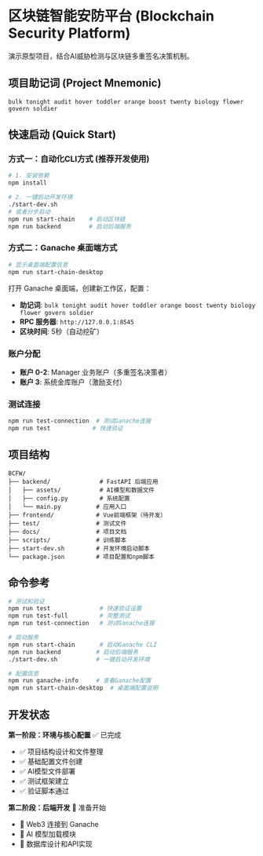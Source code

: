 # 区块链智能安防平台 (Blockchain Security Platform)

演示原型项目，结合AI威胁检测与区块链多重签名决策机制。

## 项目助记词 (Project Mnemonic)

```
bulk tonight audit hover toddler orange boost twenty biology flower govern soldier
```

## 快速启动 (Quick Start)

### 方式一：自动化CLI方式 (推荐开发使用)

```bash
# 1. 安装依赖
npm install

# 2. 一键启动开发环境
./start-dev.sh
# 或者分步启动
npm run start-chain    # 启动区块链
npm run backend        # 启动后端服务
```

### 方式二：Ganache 桌面端方式

```bash
# 显示桌面端配置信息
npm run start-chain-desktop
```

打开 Ganache 桌面端，创建新工作区，配置：
- **助记词**: `bulk tonight audit hover toddler orange boost twenty biology flower govern soldier`
- **RPC 服务器**: `http://127.0.0.1:8545`
- **区块时间**: 5秒（自动挖矿）

### 账户分配
- **账户 0-2**: Manager 业务账户（多重签名决策者）
- **账户 3**: 系统金库账户（激励支付）

### 测试连接
```bash
npm run test-connection  # 测试Ganache连接
npm run test            # 快速验证
```

## 项目结构

```
BCFW/
├── backend/              # FastAPI 后端应用
│   ├── assets/           # AI模型和数据文件
│   ├── config.py         # 系统配置
│   └── main.py          # 应用入口
├── frontend/            # Vue前端框架（待开发）
├── test/                # 测试文件
├── docs/                # 项目文档
├── scripts/             # 训练脚本
├── start-dev.sh         # 开发环境启动脚本
└── package.json         # 项目配置和npm脚本
```

## 命令参考

```bash
# 测试和验证
npm run test              # 快速验证设置
npm run test-full         # 完整测试
npm run test-connection   # 测试Ganache连接

# 启动服务
npm run start-chain       # 启动Ganache CLI
npm run backend          # 启动后端服务
./start-dev.sh           # 一键启动开发环境

# 配置信息
npm run ganache-info     # 查看Ganache配置
npm run start-chain-desktop  # 桌面端配置说明
```

## 开发状态

**第一阶段：环境与核心配置** ✅ 已完成
- ✅ 项目结构设计和文件整理
- ✅ 基础配置文件创建
- ✅ AI模型文件部署
- ✅ 测试框架建立
- ✅ 验证脚本通过

**第二阶段：后端开发** 🔄 准备开始
- 🔄 Web3 连接到 Ganache
- 🔄 AI 模型加载模块
- 🔄 数据库设计和API实现
